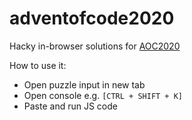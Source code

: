 # adventofcode2020
Hacky in-browser solutions for [AOC2020](https://adventofcode.com/2020)

How to use it:
- Open puzzle input in new tab
- Open console e.g. `[CTRL + SHIFT + K]`
- Paste and run JS code